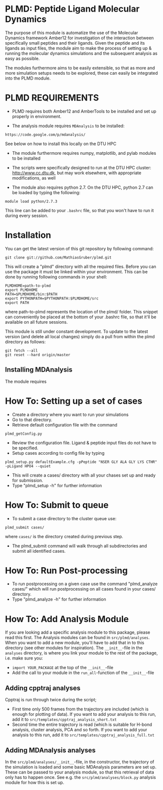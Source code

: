 PLMD: Peptide Ligand Molecular Dynamics
==============

The purpose of this module is automatize the use of the Molecular Dynamics 
framework Amber12 for investigation of the interaction between specifically 
small peptides and their ligands. Given the peptide and its ligands as input 
files, the module aim to make the process of setting up & running the molecular 
dynamics simulations and the subsequent analysis as easy as possible.

The modules furthermore aims to be easily extensible, so that as more and more 
simulation setups needs to be explored, these can easily be integrated into the
PLMD module. 

PLMD REQUIREMENTS
====================

* PLMD requires both Amber12 and AmberTools to be installed and set up properly in 
environment.

* The analysis module requires `MDAnalysis` to be installed:
```
https://code.google.com/p/mdanalysis/
```
See below on how to install this locally on the DTU HPC

* The module furthermore requires numpy, matplotlib, and pylab modules to be installed

* The scripts were specifically designed to run at the DTU HPC cluster: http://www.cc.dtu.dk, but may work elsewhere, with appropriate modifications, as well

* The module also requires python 2.7. On the DTU HPC, python 2.7 can be loaded by typing the following:
```
module load python/2.7.3
```
This line can be added to your `.bashrc` file, so that you won't have to run it during every session. 

Installation
============================

You can get the latest version of this git repository by following command:

```
git clone git://github.com/MathiasGruber/plmd.git
```

This will create a "plmd" directory with all the required files. Before you can use the package it
must be linked within your environment. This can be done by running following commands in your shell:

```
PLMDHOME=path-to-plmd
export PLMDHOME
PATH=$PLMDHOME/bin:$PATH
export PYTHONPATH=$PYTHONPATH:$PLMDHOME/src
export PATH
```

where path-to-plmd represents the location of the plmd/ folder. This 
snippet can conveniently be placed at the bottom of your .bashrc file, so that
it'll be available on all future sessions.

This module is still under constant development. To update to the latest version (and delete all local changes) simply do a pull from within the plmd directory as follows:

```
git fetch --all
git reset --hard origin/master
``` 

## Installing MDAnalysis

The module requires 

How To: Setting up a set of cases
=============================

* Create a directory where you want to run your simulations
* Go to that directory.
* Retrieve default configuration file with the command 
```
plmd_getConfig.py
```
* Review the configuration file. Ligand & peptide input files do not have to be specified.
* Setup cases according to config file by typing

```
plmd_setup.py defaultExample.cfg -pPeptide "NSER GLY ALA GLY LYS CTHR" -pLigand HPO4 --quiet
```
* This will create a cases/ directory with all your chases set up and ready for submission.
* Type "plmd_setup -h" for further information

How To: Submit to queue
=============================================

* To submit a case directory to the cluster queue use: 
```
plmd_submit cases/
```
where `cases/` is the directory created during previous step.
* The plmd_submit command will walk through all subdirectories and submit all identified cases.

How To: Run Post-processing
===========================

* To run postprocessing on a given case use the command "plmd_analyze cases/" which will run postprocessing on all cases found in your cases/ directory.
* Type "plmd_analyze -h" for further information
 

How To: Add Analysis Module
===========================

If you are looking add a specific analysis module to this package, please read this first. The Analysis modules can be found in `src/plmd/analyses`. When you want to add a new module, you'll have to add that in to this directory (see other modules for inspiration). The `__init__`-file in the `analyses` directory, is where you link your module to the rest of the package, i.e. make sure you:

* `import YOUR_PACKAGE` at the top of the `__init__`-file
* Add the call to your module in the `run_all`-function of the `__init__`-file

## Adding cpptraj analyses
Cpptraj is run through twice during the script; 

- First time only 500 frames from the trajectory are included (which is enough for plotting of data). If you want to add your analysis to this run, add it to `src/templates/cpptraj_analysis_short.txt`
- Second time the entire trajectory is read (which is suitable for H-bond analysis, cluster analysis, PCA and so forth. If you want to add your analysis to this run, add it to `src/templates/cpptraj_analysis_full.txt`

## Adding MDAnalysis analyses
In the `src/plmd/analyses/__init__`-file, in the constructor, the trajectory of the simulation is loaded and some basic MDAnalysis parameters are set up. These can be passed to your analysis module, so that this retrieval of data only has to happen once. See e.g. the `src/plmd/analyses/block.py` analysis module for how this is set up.
